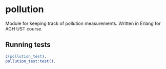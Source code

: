 # pollution

Module for keeping track of pollution measurements. Written in Erlang for AGH UST course.

## Running tests
```erlang
c(pollution_test).
pollution_test:test().
```
